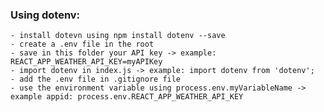 ### Using dotenv:
    - install dotevn using npm install dotenv --save
    - create a .env file in the root
    - save in this folder your API key -> example: REACT_APP_WEATHER_API_KEY=myAPIKey
    - import dotenv in index.js -> example: import dotenv from 'dotenv';
    - add the .env file in .gitignore file
    - use the environment variable using process.env.myVariableName -> example appid: process.env.REACT_APP_WEATHER_API_KEY